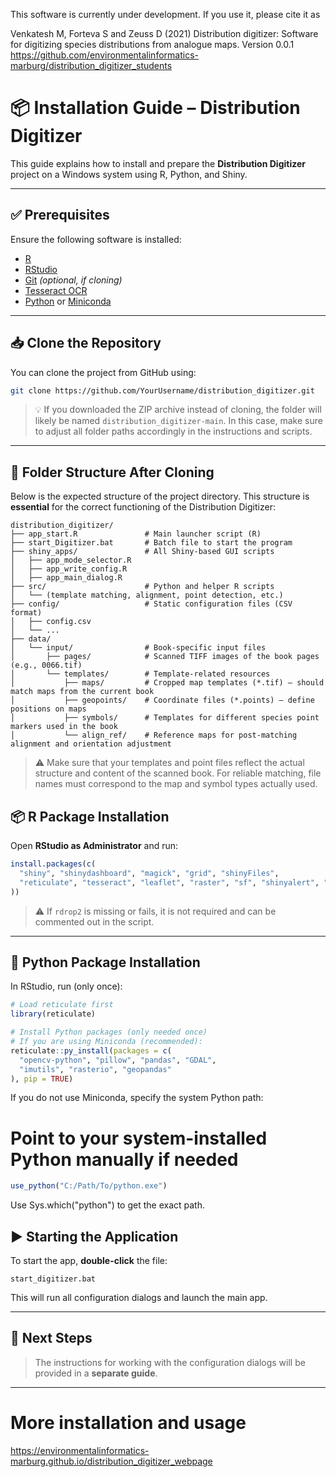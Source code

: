 This software is currently under development.
If you use it, please cite it as

Venkatesh M, Forteva S and Zeuss D (2021) Distribution digitizer: Software for digitizing species distributions from analogue maps. Version 0.0.1 https://github.com/environmentalinformatics-marburg/distribution_digitizer_students



# 📦 Installation Guide – Distribution Digitizer

This guide explains how to install and prepare the **Distribution Digitizer** project on a Windows system using R, Python, and Shiny.

---

## ✅ Prerequisites

Ensure the following software is installed:

- [R](https://cran.r-project.org/)
- [RStudio](https://posit.co/download/rstudio-desktop/)
- [Git](https://git-scm.com/download/win) *(optional, if cloning)*
- [Tesseract OCR](https://github.com/tesseract-ocr/tesseract)
- [Python](https://www.python.org/) or [Miniconda](https://docs.conda.io/en/latest/miniconda.html)

---

## 📥 Clone the Repository

You can clone the project from GitHub using:

```bash
git clone https://github.com/YourUsername/distribution_digitizer.git
```

> 💡 If you downloaded the ZIP archive instead of cloning, the folder will likely be named `distribution_digitizer-main`. In this case, make sure to adjust all folder paths accordingly in the instructions and scripts.

---

## 📁 Folder Structure After Cloning

Below is the expected structure of the project directory. This structure is **essential** for the correct functioning of the Distribution Digitizer:

````plaintext
distribution_digitizer/
├── app_start.R               # Main launcher script (R)
├── start_Digitizer.bat       # Batch file to start the program
├── shiny_apps/               # All Shiny-based GUI scripts
│   ├── app_mode_selector.R
│   ├── app_write_config.R
│   ├── app_main_dialog.R
├── src/                      # Python and helper R scripts
│   └── (template matching, alignment, point detection, etc.)
├── config/                   # Static configuration files (CSV format)
│   ├── config.csv
│   └── ...
├── data/
│   └── input/                # Book-specific input files
│       ├── pages/            # Scanned TIFF images of the book pages (e.g., 0066.tif)
│       └── templates/        # Template-related resources
│           ├── maps/         # Cropped map templates (*.tif) – should match maps from the current book
│           ├── geopoints/    # Coordinate files (*.points) – define positions on maps
│           ├── symbols/      # Templates for different species point markers used in the book
│           └── align_ref/    # Reference maps for post-matching alignment and orientation adjustment
````

> ⚠️ Make sure that your templates and point files reflect the actual structure and content of the scanned book. For reliable matching, file names must correspond to the map and symbol types actually used.


## 📦 R Package Installation

Open **RStudio as Administrator** and run:

```r
install.packages(c(
  "shiny", "shinydashboard", "magick", "grid", "shinyFiles", 
  "reticulate", "tesseract", "leaflet", "raster", "sf", "shinyalert", "shinyjs"
))
```

> ⚠️ If `rdrop2` is missing or fails, it is not required and can be commented out in the script.

---

## 🐍 Python Package Installation

In RStudio, run (only once):

```r
# Load reticulate first
library(reticulate)

# Install Python packages (only needed once)
# If you are using Miniconda (recommended):
reticulate::py_install(packages = c(
  "opencv-python", "pillow", "pandas", "GDAL", 
  "imutils", "rasterio", "geopandas"
), pip = TRUE)

```

If you do not use Miniconda, specify the system Python path:

# Point to your system-installed Python manually if needed
```r
use_python("C:/Path/To/python.exe")
```
Use Sys.which("python") to get the exact path.

## ▶️ Starting the Application

To start the app, **double-click** the file:

```
start_digitizer.bat
```

This will run all configuration dialogs and launch the main app.

---

## 🧭 Next Steps

> The instructions for working with the configuration dialogs will be provided in a **separate guide**.

---


# More installation and usage

https://environmentalinformatics-marburg.github.io/distribution_digitizer_webpage



